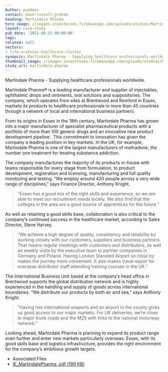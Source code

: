 ```yaml
---
Author: pxadmin
contact: dave-russell-graham
heading: Martindale Pharma
hero_image: //images-investessex.firebaseapp.com/uploads/studies/Martindale_Banner.jpg
layout: case-study
pub_date: '2012-08-23 00:00:00'
tags:
related: null
sectors:
- life-sciences-healthcare-cluster
synopsis: Martindale Pharma - Supplying healthcare professionals worldwide.
thumbnail_image: //images-investessex.firebaseapp.com/uploads/studies/Martindale_Tile.jpg
study_url: martindale-pharma
---
```


<p>Martindale Pharma - Supplying healthcare professionals worldwide.</p><p>Martindale Pharma® is a leading manufacturer and supplier of injectables, ophthalmic drops and ointments, oral solutions and suppositories. The company, which operates from sites at Brentwood and Romford in Essex, markets its products to healthcare professionals in more than 45 countries through a network of local and international business partners.</p><p>From its origins in Essex in the 18th century, Martindale Pharma has grown into a major manufacturer of specialist pharmaceutical products with a portfolio of more than 100 generic drugs and an innovative new product development pipeline.  This commitment to innovation has given the company a leading position in key markets. In the UK, for example, Martindale Pharma is one of the largest manufacturers of methadone, the number one treatment for treating substance addiction.</p><p>The company manufactures the majority of its products in-house with teams responsible for every stage from formulation, to product development, registration and licensing, manufacturing and full quality monitoring and testing. “We employ around 420 people across a very wide range of disciplines,” says Finance Director, Anthony Knight.</p><blockquote><p>“Essex has a good mix of the right skills and experience, so we are able to meet our recruitment needs locally. We also find that the colleges in the area are a good source of apprentices for the future.”</p></blockquote><p>As well as retaining a good skills base, collaboration is also critical to the company’s continued success in the healthcare market, according to Sales Director, Steve Harvey.</p><blockquote><p>“We achieve a high degree of quality, consistency and reliability by working closely with our customers, suppliers and business partners. That means regular meetings with customers and distributors, as well as weekly visits by the executive team to partner companies in Germany and Poland. Having London Stansted Airport so close by makes the journey more convenient. It also makes travel easier for overseas distributor staff attending training courses in the UK.”</p></blockquote><p>The International Business Unit based at the company’s head office in Brentwood supports the global distribution network and is highly experienced in the handling and supply of goods across international boundaries. “We distribute our products by both air and sea,” says Anthony Knight.</p><blockquote><p>“Having two international seaports and an airport in the county gives us good access to our major markets. For UK deliveries, we’re close to major trunk roads and the M25 with links to the national motorway network.”</p></blockquote><p>Looking ahead, Martindale Pharma is planning to expand its product range even further and enter new markets particularly overseas. Essex, with its good skills base and logistics infrastructure, provides the right environment for the company’s ambitious growth targets.</p> <ul class='downloadable-files'><li class='header'>Associated Files</li><li><a alt='' class='btn' href='//images-investessex.firebaseapp.com/uploads/studies/IE_MartindalePharma.pdf' target='_blank'>IE_MartindalePharma .pdf <span>(199 KB)</span></a></li></ul>